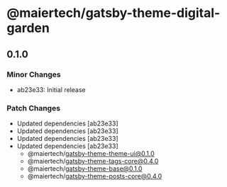 # @maiertech/gatsby-theme-digital-garden

## 0.1.0

### Minor Changes

- ab23e33: Initial release

### Patch Changes

- Updated dependencies [ab23e33]
- Updated dependencies [ab23e33]
- Updated dependencies [ab23e33]
- Updated dependencies [ab23e33]
  - @maiertech/gatsby-theme-theme-ui@0.1.0
  - @maiertech/gatsby-theme-tags-core@0.4.0
  - @maiertech/gatsby-theme-base@0.1.0
  - @maiertech/gatsby-theme-posts-core@0.4.0
